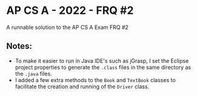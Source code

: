 # AP CS A - 2022 - FRQ #2
A runnable solution to the AP CS A Exam FRQ #2
## Notes:
* To make it easier to run in Java IDE's such as jGrasp, I set the Eclipse project properties to generate the `.class` files in the same directory as the `.java` files.
* I added a few extra methods to the `Book` and `TextBook` classes to facilitate the creation and running of the `Driver` class.
